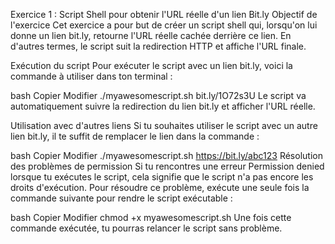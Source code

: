 Exercice 1 : Script Shell pour obtenir l'URL réelle d'un lien Bit.ly
Objectif de l'exercice
Cet exercice a pour but de créer un script shell qui, lorsqu'on lui donne un lien bit.ly, retourne l'URL réelle cachée derrière ce lien. En d'autres termes, le script suit la redirection HTTP et affiche l'URL finale.

Exécution du script
Pour exécuter le script avec un lien bit.ly, voici la commande à utiliser dans ton terminal :

bash
Copier
Modifier
./myawesomescript.sh bit.ly/1O72s3U
Le script va automatiquement suivre la redirection du lien bit.ly et afficher l'URL réelle.

Utilisation avec d'autres liens
Si tu souhaites utiliser le script avec un autre lien bit.ly, il te suffit de remplacer le lien dans la commande :

bash
Copier
Modifier
./myawesomescript.sh https://bit.ly/abc123
Résolution des problèmes de permission
Si tu rencontres une erreur Permission denied lorsque tu exécutes le script, cela signifie que le script n'a pas encore les droits d'exécution. Pour résoudre ce problème, exécute une seule fois la commande suivante pour rendre le script exécutable :

bash
Copier
Modifier
chmod +x myawesomescript.sh
Une fois cette commande exécutée, tu pourras relancer le script sans problème.
